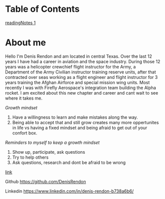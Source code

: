 
# Table of Contents

[readingNotes 1](./readingNotes1.md)

# About me

Hello I'm Denis Rendon and am located in central Texas. Over the last 12 years I have had a career in aviation and the space industry.  During those 12 years was a helicopter crewchief flight instructor for the Army, a Department of the Army Civilian instructor training reserve units, after that contracted over seas working as a flight engineer and flight instructor for 3 years training the Afghan Airforce and special mission wing units. Most recently I was with Firefly Aerospace's integration team building the Alpha rocket. I am excited about this new chapter and career and cant wait to see where it takes me.

*Growth mindset*

1. Have a willingness to learn and make mistakes along the way.
2. Being able to accept that and still grow creates many more oppertunites in life vs having a fixed mindset and being afraid to get out of your confort box.

*Reminders to myself to keep a growth mindset*

1. Show up, participate, ask questions
2. Try to help others
3. Ask questions, research and dont be afraid to be wrong

<a href="https://www.significantinsightsmedia.com/wp-content/uploads/2022/01/Untitled.jpg">link</a>

Github
<https://github.com/DenisRendon>

Linkedin
<https://www.linkedin.com/in/denis-rendon-b738a6b6/>
